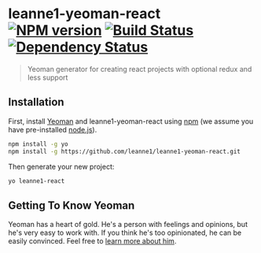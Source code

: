 # leanne1-yeoman-react [![NPM version][npm-image]][npm-url] [![Build Status][travis-image]][travis-url] [![Dependency Status][daviddm-image]][daviddm-url]
> Yeoman generator for creating react projects with optional redux and less support

## Installation

First, install [Yeoman](http://yeoman.io) and leanne1-yeoman-react using [npm](https://www.npmjs.com/) (we assume you have pre-installed [node.js](https://nodejs.org/)).

```bash
npm install -g yo
npm install -g https://github.com/leanne1/leanne1-yeoman-react.git
```

Then generate your new project:

```bash
yo leanne1-react
```

## Getting To Know Yeoman

Yeoman has a heart of gold. He&#39;s a person with feelings and opinions, but he&#39;s very easy to work with. If you think he&#39;s too opinionated, he can be easily convinced. Feel free to [learn more about him](http://yeoman.io/).

[npm-image]: https://badge.fury.io/js/generator-leanne1-react.svg
[npm-url]: https://npmjs.org/package/generator-leanne1-react
[travis-image]: https://travis-ci.org/https://github.com/leanne1//generator-leanne1-react.svg?branch=master
[travis-url]: https://travis-ci.org/https://github.com/leanne1//generator-leanne1-react
[daviddm-image]: https://david-dm.org/https://github.com/leanne1//generator-leanne1-react.svg?theme=shields.io
[daviddm-url]: https://david-dm.org/https://github.com/leanne1//generator-leanne1-react
